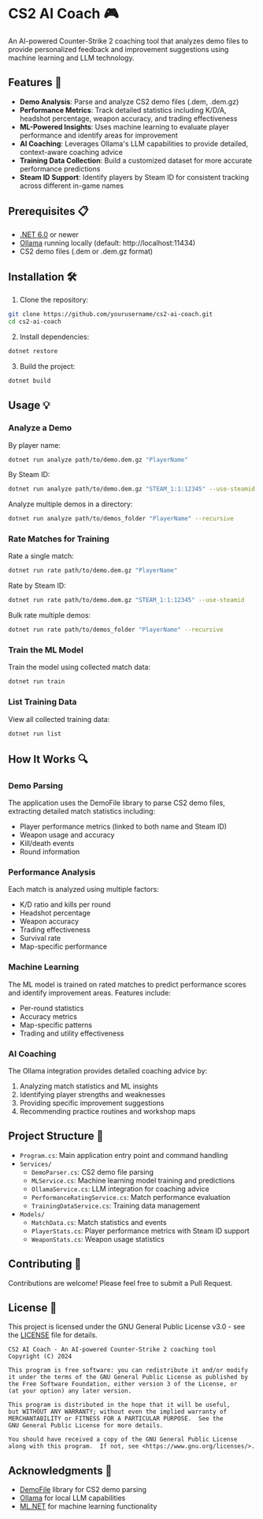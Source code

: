 # CS2 AI Coach 🎮

An AI-powered Counter-Strike 2 coaching tool that analyzes demo files to provide personalized feedback and improvement suggestions using machine learning and LLM technology.

## Features 🚀

- **Demo Analysis**: Parse and analyze CS2 demo files (.dem, .dem.gz)
- **Performance Metrics**: Track detailed statistics including K/D/A, headshot percentage, weapon accuracy, and trading effectiveness
- **ML-Powered Insights**: Uses machine learning to evaluate player performance and identify areas for improvement
- **AI Coaching**: Leverages Ollama's LLM capabilities to provide detailed, context-aware coaching advice
- **Training Data Collection**: Build a customized dataset for more accurate performance predictions
- **Steam ID Support**: Identify players by Steam ID for consistent tracking across different in-game names

## Prerequisites 📋

- [.NET 6.0](https://dotnet.microsoft.com/download/dotnet/6.0) or newer
- [Ollama](https://ollama.ai/) running locally (default: http://localhost:11434)
- CS2 demo files (.dem or .dem.gz format)

## Installation 🛠️

1. Clone the repository:
```bash
git clone https://github.com/yourusername/cs2-ai-coach.git
cd cs2-ai-coach
```

2. Install dependencies:
```bash
dotnet restore
```

3. Build the project:
```bash
dotnet build
```

## Usage 💡

### Analyze a Demo

By player name:
```bash
dotnet run analyze path/to/demo.dem.gz "PlayerName"
```

By Steam ID:
```bash
dotnet run analyze path/to/demo.dem.gz "STEAM_1:1:12345" --use-steamid
```

Analyze multiple demos in a directory:
```bash
dotnet run analyze path/to/demos_folder "PlayerName" --recursive
```

### Rate Matches for Training

Rate a single match:
```bash
dotnet run rate path/to/demo.dem.gz "PlayerName"
```

Rate by Steam ID:
```bash
dotnet run rate path/to/demo.dem.gz "STEAM_1:1:12345" --use-steamid
```

Bulk rate multiple demos:
```bash
dotnet run rate path/to/demos_folder "PlayerName" --recursive
```

### Train the ML Model

Train the model using collected match data:
```bash
dotnet run train
```

### List Training Data

View all collected training data:
```bash
dotnet run list
```

## How It Works 🔍

### Demo Parsing
The application uses the DemoFile library to parse CS2 demo files, extracting detailed match statistics including:
- Player performance metrics (linked to both name and Steam ID)
- Weapon usage and accuracy
- Kill/death events
- Round information

### Performance Analysis
Each match is analyzed using multiple factors:
- K/D ratio and kills per round
- Headshot percentage
- Weapon accuracy
- Trading effectiveness
- Survival rate
- Map-specific performance

### Machine Learning
The ML model is trained on rated matches to predict performance scores and identify improvement areas. Features include:
- Per-round statistics
- Accuracy metrics
- Map-specific patterns
- Trading and utility effectiveness

### AI Coaching
The Ollama integration provides detailed coaching advice by:
1. Analyzing match statistics and ML insights
2. Identifying player strengths and weaknesses
3. Providing specific improvement suggestions
4. Recommending practice routines and workshop maps

## Project Structure 📁

- `Program.cs`: Main application entry point and command handling
- `Services/`
  - `DemoParser.cs`: CS2 demo file parsing
  - `MLService.cs`: Machine learning model training and predictions
  - `OllamaService.cs`: LLM integration for coaching advice
  - `PerformanceRatingService.cs`: Match performance evaluation
  - `TrainingDataService.cs`: Training data management
- `Models/`
  - `MatchData.cs`: Match statistics and events
  - `PlayerStats.cs`: Player performance metrics with Steam ID support
  - `WeaponStats.cs`: Weapon usage statistics

## Contributing 🤝

Contributions are welcome! Please feel free to submit a Pull Request.

## License 📄

This project is licensed under the GNU General Public License v3.0 - see the [LICENSE](LICENSE) file for details.

```
CS2 AI Coach - An AI-powered Counter-Strike 2 coaching tool
Copyright (C) 2024

This program is free software: you can redistribute it and/or modify
it under the terms of the GNU General Public License as published by
the Free Software Foundation, either version 3 of the License, or
(at your option) any later version.

This program is distributed in the hope that it will be useful,
but WITHOUT ANY WARRANTY; without even the implied warranty of
MERCHANTABILITY or FITNESS FOR A PARTICULAR PURPOSE.  See the
GNU General Public License for more details.

You should have received a copy of the GNU General Public License
along with this program.  If not, see <https://www.gnu.org/licenses/>.
```

## Acknowledgments 👏

- [DemoFile](https://github.com/StatsHelix/demoinfo) library for CS2 demo parsing
- [Ollama](https://ollama.ai/) for local LLM capabilities
- [ML.NET](https://dotnet.microsoft.com/apps/machinelearning-ai/ml-dotnet) for machine learning functionality